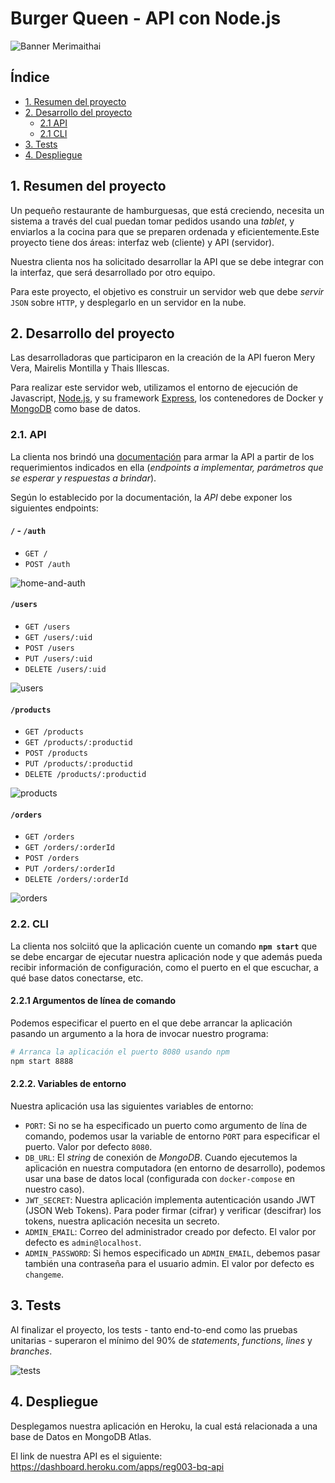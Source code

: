 # Burger Queen - API con Node.js

![Banner Merimaithai](https://i.pinimg.com/564x/0b/af/7c/0baf7cf5524b6da33d9d5173f36fdad0.jpg)

## Índice

* [1. Resumen del proyecto](#1-resumen-del-proyecto)
* [2. Desarrollo del proyecto](#2-desarrollo-del-proyecto)
  * [2.1 API](#2.1-api)
  * [2.1 CLI](#2.1-api)
* [3. Tests](#3-tests)
* [4. Despliegue](#4-despliegue)



## 1. Resumen del proyecto

Un pequeño restaurante de hamburguesas, que está creciendo, necesita un sistema a través del cual puedan tomar pedidos usando una _tablet_, y enviarlos a la cocina para que se preparen ordenada y eficientemente.Este proyecto tiene dos áreas: interfaz web (cliente) y API (servidor). 

Nuestra clienta nos ha solicitado desarrollar la API que se debe integrar con la interfaz, que será desarrollado por otro equipo.

Para este proyecto, el objetivo es construir un servidor web que debe _servir_ `JSON` sobre `HTTP`, y desplegarlo en un servidor en la nube.


## 2. Desarrollo del proyecto

Las desarrolladoras que participaron en la creación de la API fueron Mery Vera, Mairelis Montilla y Thais Illescas.

Para realizar este servidor web, utilizamos el entorno de ejecución de Javascript, [Node.js](https://nodejs.org/), y su framework [Express](https://expressjs.com/), los contenedores de Docker y [MongoDB](https://www.mongodb.com/) como base de datos.

### 2.1. API

La clienta nos brindó una [documentación](https://laboratoria.github.io/burger-queen-api/) para armar la API a partir de los requerimientos indicados en ella (_endpoints a implementar, parámetros que se esperar y respuestas a brindar_).

Según lo establecido por la documentación, la _API_ debe exponer los siguientes endpoints:

#### `/` - `/auth`

* `GET /`
* `POST /auth`

![home-and-auth](https://i.pinimg.com/564x/c3/04/1a/c3041a3df1c57e808f4b907464cedf9a.jpg)


#### `/users`

* `GET /users`
* `GET /users/:uid`
* `POST /users`
* `PUT /users/:uid`
* `DELETE /users/:uid`

![users](https://i.pinimg.com/564x/7f/b6/35/7fb63575195989a0a8521d5288e6d70d.jpg)


#### `/products`

* `GET /products`
* `GET /products/:productid`
* `POST /products`
* `PUT /products/:productid`
* `DELETE /products/:productid`

![products](https://i.pinimg.com/564x/c7/7f/f3/c77ff318b539696ecc918609eefa4e2c.jpg)


#### `/orders`

* `GET /orders`
* `GET /orders/:orderId`
* `POST /orders`
* `PUT /orders/:orderId`
* `DELETE /orders/:orderId`

![orders](https://i.pinimg.com/564x/0d/12/3c/0d123c9247a1fb067da466d6cc2c113c.jpg)


### 2.2. CLI

La clienta nos solciitó que la aplicación cuente un comando **`npm start`** que se debe encargar de ejecutar nuestra aplicación node y que además pueda recibir información de configuración, como el puerto en el que escuchar, a qué base datos conectarse, etc.

#### 2.2.1 Argumentos de línea de comando

Podemos especificar el puerto en el que debe arrancar la aplicación pasando un argumento a la hora de invocar nuestro programa:

```sh
# Arranca la aplicación el puerto 8080 usando npm
npm start 8888
```

#### 2.2.2. Variables de entorno

Nuestra aplicación usa las siguientes variables de entorno:

* `PORT`: Si no se ha especificado un puerto como argumento de lína de comando, podemos usar la variable de entorno `PORT` para especificar el puerto. Valor  por defecto `8080`.
* `DB_URL`: El _string_ de conexión de _MongoDB_. Cuando ejecutemos la  aplicación en nuestra computadora (en entorno de desarrollo), podemos usar una base de datos local (configurada con `docker-compose` en nuestro caso).
* `JWT_SECRET`: Nuestra aplicación implementa autenticación usando JWT (JSON Web Tokens). Para poder firmar (cifrar) y verificar (descifrar) los tokens, nuestra aplicación necesita un secreto. 
* `ADMIN_EMAIL`: Correo del administrador creado por defecto. El valor por defecto es `admin@localhost`.
* `ADMIN_PASSWORD`: Si hemos especificado un `ADMIN_EMAIL`, debemos pasar también una contraseña para el usuario admin. El valor por defecto es `changeme`.



## 3. Tests 

Al finalizar el proyecto, los tests - tanto end-to-end como las pruebas unitarias - superaron el mínimo del 90% de _statements_, _functions_, _lines_ y _branches_. 

![tests](https://i.pinimg.com/564x/c7/07/65/c70765770690d3221d36b6eafd0cb5b3.jpg)



## 4. Despliegue

Desplegamos nuestra aplicación en Heroku, la cual está relacionada a una base de Datos en MongoDB Atlas. 

El link de nuestra API es el siguiente: 
https://dashboard.heroku.com/apps/reg003-bq-api

